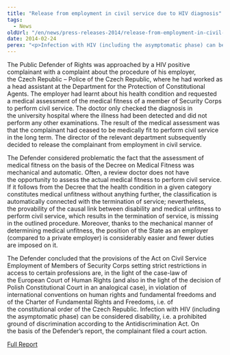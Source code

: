 ```yaml
---
title: "Release from employment in civil service due to HIV diagnosis"
tags:
  - News
oldUrl: "/en/news/press-releases-2014/release-from-employment-in-civil-service-due-to-hiv-diagnosis/"
date: 2014-02-24
perex: "<p>Infection with HIV (including the asymptomatic phase) can be considered disability, i.e. a prohibited ground of discrimination according to the Antidiscrimination Act. On the basis of the Defender’s report, the complainant filed a court action.</p>"
---
```


<!-- imported from the old website -->

<p>The Public Defender of Rights was approached by a HIV positive complainant with a complaint about the procedure of his employer, the Czech Republic – Police of the Czech Republic, where he had worked as a head assistant at the Department for the Protection of Constitutional Agents. The employer had learnt about his health condition and requested a medical assessment of the medical fitness of a member of Security Corps to perform civil service. The doctor only checked the diagnosis in the university hospital where the illness had been detected and did not perform any other examinations. The result of the medical assessment was that the complainant had ceased to be medically fit to perform civil service in the long term. The director of the relevant department subsequently decided to release the complainant from employment in civil service.</p><p>The Defender considered problematic the fact that the assessment of medical fitness on the basis of the Decree on Medical Fitness was mechanical and automatic. Often, a review doctor does not have the opportunity to assess the actual medical fitness to perform civil service. If it follows from the Decree that the health condition in a given category constitutes medical unfitness without anything further, the classification is automatically connected with the termination of service; nevertheless, the provability of the causal link between disability and medical unfitness to perform civil service, which results in the termination of service, is missing in the outlined procedure. Moreover, thanks to the mechanical manner of determining medical unfitness, the position of the State as an employer (compared to a private employer) is considerably easier and fewer duties are imposed on it.</p><p>The Defender concluded that the provisions of the Act on Civil Service Employment of Members of Security Corps setting strict restrictions in access to certain professions are, in the light of the case-law of the European Court of Human Rights (and also in the light of the decision of Polish Constitutional Court in an analogical case), in violation of international conventions on human rights and fundamental freedoms and of the Charter of Fundamental Rights and Freedoms, i.e. of the constitutional order of the Czech Republic. Infection with HIV (including the asymptomatic phase) can be considered disability, i.e. a prohibited ground of discrimination according to the Antidiscrimination Act. On the basis of the Defender’s report, the complainant filed a court action.</p><p><a href="https://www.ochrance.cz/fileadmin/user_upload/DISKRIMINACE/Kauzy/prace/E_157-2012-DIS-JSK.pdf">Full Report</a></p>
